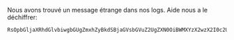 Nous avons trouvé un message étrange dans nos logs.
Aide nous a le déchiffrer:

    RsOpbGljaXRhdGlvbiwgbGUgZmxhZyBkdSBjaGVsbGVuZ2UgZXN0OiBWMXYzX2wzX2I0c2U2NFxv\nLw==
